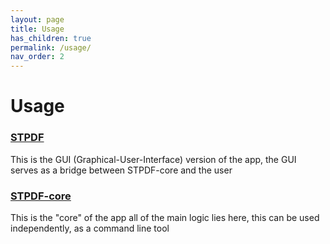 ```yaml
---
layout: page
title: Usage
has_children: true
permalink: /usage/
nav_order: 2
---
```


# Usage

### [STPDF](/usage/stpdf)

This is the GUI (Graphical-User-Interface) version of the app,
the GUI serves as a bridge between STPDF-core and the user

### [STPDF-core](/usage/stpdf-core)

This is the "core" of the app all of the main logic lies here, this can be used independently,
as a command line tool

